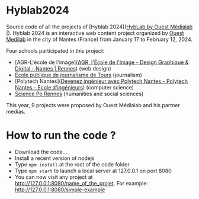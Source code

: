 # Hyblab2024

Source code of all the projects of [Hyblab 2024]([HybLab by Ouest Médialab |](http://www.hyblab.fr)). Hyblab 2024 is an interactive web content project organized by [Ouest Medilab](http://www.ouestmedialab.fr) in the city of Nantes (France) from January 17 to February 12, 2024.

Four schools participated in this project:

- [AGR-L'école de l'image]([AGR, l&#039;École de l&#039;Image - Design Graphique &amp; Digital - Nantes | Rennes](http://www.agrnantes.fr)) (web design)
- [École publique de journalisme de Tours](https://epjt.fr) (journalism)
- [Polytech Nantes]([Devenez ingénieur avec Polytech Nantes - Polytech Nantes - Ecole d'ingénieurs](http://www.polytech.univ-nantes.fr)) (computer science)
- [Science Po Rennes](https://www.sciencespo-rennes.fr/) (humanities and social sciences)

This year, 9 projects were proposed by Ouest Médialab and his partner medias.

# How to run the code ?

- Download the code...
- Install a recent version of nodejs
- Type `npm install` at the root of the code folder
- Type `npm start` to launch a local server at 127.0.0.1 on port 8080
- You can now visit any project at http://127.0.0.1:8080/name_of_the_projet. For example: http://127.0.0.1:8080/simple-example
